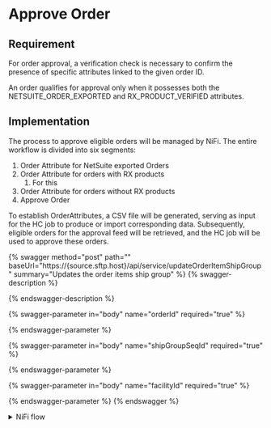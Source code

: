 # Approve Order

## Requirement

For order approval, a verification check is necessary to confirm the presence of specific attributes linked to the given order ID.&#x20;

An order qualifies for approval only when it possesses both the NETSUITE\_ORDER\_EXPORTED and RX\_PRODUCT\_VERIFIED attributes.

## Implementation

The process to approve eligible orders will be managed by NiFi. The entire workflow is divided into six segments:

1. Order Attribute for NetSuite exported Orders
2. Order Attribute for orders with RX products
   1. For this&#x20;
3. Order Attribute for orders without RX products
4. Approve Order

To establish OrderAttributes, a CSV file will be generated, serving as input for the HC job to produce or import corresponding data. Subsequently, eligible orders for the approval feed will be retrieved, and the HC job will be used to approve these orders.

{% swagger method="post" path="" baseUrl="https://{source.sftp.host}/api/service/updateOrderItemShipGroup" summary="Updates the order items ship group" %}
{% swagger-description %}

{% endswagger-description %}

{% swagger-parameter in="body" name="orderId" required="true" %}

{% endswagger-parameter %}

{% swagger-parameter in="body" name="shipGroupSeqId" required="true" %}

{% endswagger-parameter %}

{% swagger-parameter in="body" name="facilityId" required="true" %}

{% endswagger-parameter %}
{% endswagger %}

<details>

<summary>NiFi flow</summary>

**All process groups except **_**Order Attribute for order having RX products**_

1. All the process group except **Order Attribute for order having RX products** have exact same flow but the SQL query differs.
2. The **ExecuteSQLRecord** processor is employed to execute a SQL query, resulting in the generation of a CSV file according to the defined Avro schema.
3. The subsequent processor is **RouteOnAttribute**, where a check is performed to determine whether the flow file contains any records.
4. Following that, the filename is updated to the required format using the **UpdateAttribute** processor.
5. The final step involves transferring the file to the SFTP location using the **PutSFTP** processor.
6. These kept files will be consumed via HC to create order attributes.

**Process group Order Attribute for all 319 POS Orders having RX products -**

1. The **ExecuteSQLRecord** processor is utilized to execute a SQL query.
2. The flow is then split into individual JSON documents using the **Split JSON** Processor. These JSON documents serve as the request body for an API call.
3. A POST request is sent for each JSON document to the specified API endpoint through the **Invoke HTTP** Processor.
4. The response returned from the **Invoke HTTP** Processor is directed to the **RouteOnAttribute** Processor.
5. This processor has two dynamic properties defined: Failure and Success. Any statusCode except 200 is considered a failure.
6. Based on these properties, three relations are established:
   * Success
   * Failure
   * Failure, Success, and Unmatched. This encloses all flow files, irrespective of the API call's response.
7. For the Failure, Success, and Unmatched relations, the subsequent processor is **UpdateRecord**, which appends a response corresponding to the orderId in the flow file.
8. The next step involves using the **MergeRecord** processor, configured with the Merge Strategy as Defragment, which waits until the fragment count becomes equal.
9. For all the failure and original relations from **MergeRecord**, there is a **Notify**.
10. And for all merged relations, there is **UpdateAttribute**, followed by **PutSFTP** in a sub-directory named "http\_log".
11. For the Failure relations, the subsequent processor is **Wait**, which waits until the Notify notifies it.
12. Following that, there is **UpdateRecord**, which adds the orderId and its corresponding response generated by the API call.
13. All the failure flow files are then merged and placed in a directory with a sub-directory named "http\_error\_log".
14. For the Success relation, there is also a **Wait**, which waits until the Notify notifies it.
15. Subsequently, the flow files are merged using the **MergeRecord** processor, utilizing the required Avro schema for data writing.
16. The merged file name is updated using **UpdateAttribute** and placed on the SFTP server using the **PutSFTP** processor.

</details>
